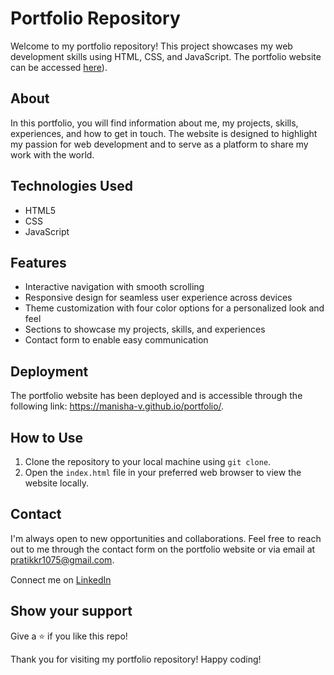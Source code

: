 # Portfolio Repository

Welcome to my portfolio repository! This project showcases my web development skills using HTML, CSS, and JavaScript. The portfolio website can be accessed [here](https://6697b010ca8d4ca9d14d8a2f--jolly-trifle-84d9cc.netlify.app/)).

## About

In this portfolio, you will find information about me, my projects, skills, experiences, and how to get in touch. The website is designed to highlight my passion for web development and to serve as a platform to share my work with the world.

## Technologies Used

- HTML5
- CSS
- JavaScript

## Features

- Interactive navigation with smooth scrolling
- Responsive design for seamless user experience across devices
- Theme customization with four color options for a personalized look and feel
- Sections to showcase my projects, skills, and experiences
- Contact form to enable easy communication

## Deployment

The portfolio website has been deployed and is accessible through the following link: https://manisha-v.github.io/portfolio/.

## How to Use

1. Clone the repository to your local machine using `git clone`.
2. Open the `index.html` file in your preferred web browser to view the website locally.

## Contact

I'm always open to new opportunities and collaborations. Feel free to reach out to me through the contact form on the portfolio website or via email at [pratikkr1075@gmail.com](mailto:pratikkr107@gmailcom).

Connect me on [LinkedIn]((https://www.linkedin.com/in/pratik-kumar-77b3331b6)) <img src="https://cdn.iconscout.com/icon/free/png-256/linkedin-162-498418.png" width="15"> 

## Show your support

Give a ⭐ if you like this repo!

Thank you for visiting my portfolio repository! Happy coding!
